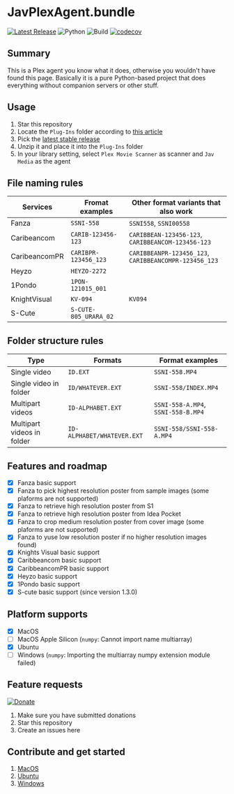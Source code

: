 # JavPlexAgent.bundle
[![Latest Release](https://img.shields.io/badge/latest%20release-v1.3.0-5D87BF.svg)](https://github.com/nickwph/JavPlexAgent.bundle/releases)
![Python](https://img.shields.io/badge/python-2.7-3776AB.svg?logo=python&logoColor=white)
![Build](https://github.com/nickwph/JavPlexAgent.bundle/workflows/build/badge.svg)
[![codecov](https://codecov.io/gh/nickwph/JavPlexAgent.bundle/branch/master/graph/badge.svg)](https://codecov.io/gh/nickwph/JavPlexAgent.bundle)

## Summary

This is a Plex agent you know what it does, otherwise you wouldn't have found this page. Basically it is a pure Python-based project that does everything without companion servers or other stuff. 

## Usage
1. Star this repository
2. Locate the `Plug-Ins` folder according to [this article](https://support.plex.tv/articles/201106098-how-do-i-find-the-plug-ins-folder/)
3. Pick the [latest stable release](https://github.com/nickwph/JavPlexAgent.bundle/releases)
4. Unzip it and place it into the `Plug-Ins` folder
5. In your library setting, select `Plex Movie Scanner` as scanner and `Jav Media` as the agent

## File naming rules 
| Services      | Fromat examples       | Other format variants that also work                  |
| ------------- | --------------------- | ----------------------------------------------------- |
| Fanza         | `SSNI-558`            | `SSNI558`, `SSNI00558`                                |
| Caribeancom   | `CARIB-123456-123`    | `CARIBBEAN-123456-123`, `CARIBBEANCOM-123456-123`     |
| CaribeancomPR | `CARIBPR-123456_123`  | `CARIBBEANPR-123456_123`, `CARIBBEANCOMPR-123456_123` |
| Heyzo         | `HEYZO-2272`          |                                                       |
| 1Pondo        | `1PON-121015_001`     |                                                       |
| KnightVisual  | `KV-094`              | `KV094`                                               |
| S-Cute        | `S-CUTE-805_URARA_02` |                                                       |

## Folder structure rules
| Type                       | Formats                    | Format examples                    |
| -------------------------- | -------------------------- | ---------------------------------- |
| Single video               | `ID.EXT`                   | `SSNI-558.MP4`                     |
| Single video in folder     | `ID/WHATEVER.EXT`          | `SSNI-558/INDEX.MP4`               |
| Multipart videos           | `ID-ALPHABET.EXT`          | `SSNI-558-A.MP4`, `SSNI-558-B.MP4` |
| Multipart videos in folder | `ID-ALPHABET/WHATEVER.EXT` | `SSNI-558/SSNI-558-A.MP4`          |

## Features and roadmap
- [x] Fanza basic support
- [x] Fanza to pick highest resolution poster from sample images (some plaforms are not supported)
- [x] Fanza to retrieve high resolution poster from S1
- [x] Fanza to retrieve high resolution poster from Idea Pocket
- [x] Fanza to crop medium resolution poster from cover image (some plaforms are not supported)
- [x] Fanza to yuse low resolution poster if no higher resolution images found)
- [x] Knights Visual basic support
- [x] Caribbeancom basic support
- [x] CaribbeancomPR basic support
- [x] Heyzo basic support
- [x] 1Pondo basic support
- [x] S-cute basic support (since version 1.3.0)

## Platform supports
- [x] MacOS
- [ ] MacOS Apple Silicon (`numpy`: Cannot import name multiarray)
- [x] Ubuntu
- [ ] Windows (`numpy`: Importing the multiarray numpy extension module failed)

## Feature requests
[![Donate](https://www.paypalobjects.com/en_US/i/btn/btn_donateCC_LG.gif)](https://www.paypal.com/cgi-bin/webscr?cmd=_s-xclick&hosted_button_id=UKKJEAK6TGKGE&source=url)
1. Make sure you have submitted donations 
2. Star this repository
3. Create an issues here

## Contribute and get started
1. [MacOS](docs/contribute-macos.md)
2. [Ubuntu](docs/contribute-ubuntu.md)
3. [Windows](docs/contribute-windows.md)
